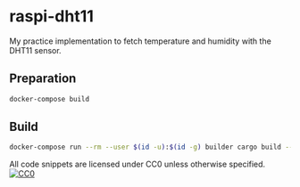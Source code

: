 # raspi-dht11

My practice implementation to fetch temperature and humidity with the DHT11 sensor.

## Preparation

```sh
docker-compose build
```

## Build

```sh
docker-compose run --rm --user $(id -u):$(id -g) builder cargo build --target armv7-unknown-linux-gnueabihf
```

All code snippets are licensed under CC0 unless otherwise specified.
[![CC0](http://i.creativecommons.org/p/zero/1.0/88x31.png)](http://creativecommons.org/publicdomain/zero/1.0/)
